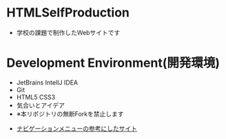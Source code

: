 # HTMLSelfProduction
- 学校の課題で制作したWebサイトです
# Development Environment(開発環境)
- JetBrains IntelIJ IDEA
- Git
- HTML5 CSS3
- 気合いとアイデア
- ※本リポジトリの無断Forkを禁止します<p>
- [ナビゲーションメニューの参考にしたサイト](https://kodocode.net/design-css-navigation/)</p>